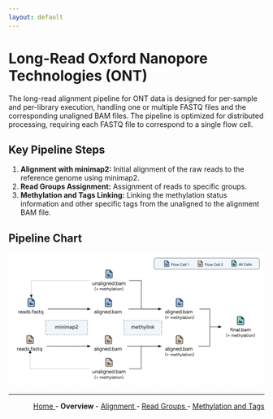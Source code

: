 ```yaml
---
layout: default
---
```

# Long-Read Oxford Nanopore Technologies (ONT)

The long-read alignment pipeline for ONT data is designed for per-sample and per-library execution, handling one or multiple FASTQ files and the corresponding unaligned BAM files. The pipeline is optimized for distributed processing, requiring each FASTQ file to correspond to a single flow cell.

## Key Pipeline Steps

1. **Alignment with minimap2:** Initial alignment of the raw reads to the reference genome using minimap2.
2. **Read Groups Assignment:** Assignment of reads to specific groups.
3. **Methylation and Tags Linking:** Linking the methylation status information and other specific tags from the unaligned to the alignment BAM file.

## Pipeline Chart

![flow_chart](Flow_Chart_Pipeline.png)

---

<!-- This section relies on the html links generated by GitHub Pages 
and will not render correctly in Markdown -->
<div style="text-align: right">
    <a href="/"> Home </a> -
    <a> <b> Overview </b> </a> -
    <a href="1_Alignment.html"> Alignment </a> -
    <a href="2_Read_Groups.html"> Read Groups </a> -
    <a href="3_Methylation_and_Tags.html"> Methylation and Tags </a>
</div>